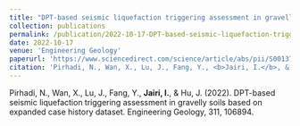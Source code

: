 ```yaml
---
title: "DPT-based seismic liquefaction triggering assessment in gravelly soils based on expanded case history dataset"
collection: publications
permalink: /publication/2022-10-17-DPT-based-seismic-liquefaction-triggering
date: 2022-10-17
venue: 'Engineering Geology'
paperurl: 'https://www.sciencedirect.com/science/article/abs/pii/S0013795222003799'
citation: 'Pirhadi, N., Wan, X., Lu, J., Fang, Y., <b>Jairi, I.</b>, & Hu, J. (2022). DPT-based seismic liquefaction triggering assessment in gravelly soils based on expanded case history dataset. Engineering Geology, 311, 106894.'
---
```


Pirhadi, N., Wan, X., Lu, J., Fang, Y., <b>Jairi, I.</b>, & Hu, J. (2022). DPT-based seismic liquefaction triggering assessment in gravelly soils based on expanded case history dataset. Engineering Geology, 311, 106894.
